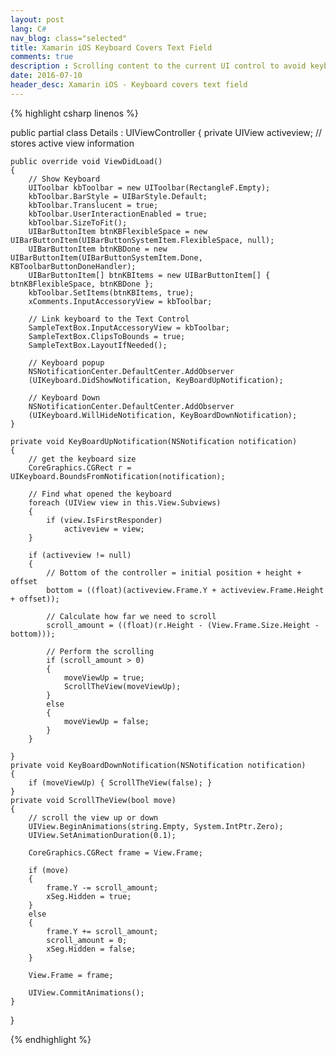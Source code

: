 ```yaml
---
layout: post
lang: C#
nav_blog: class="selected"
title: Xamarin iOS Keyboard Covers Text Field
comments: true
description : Scrolling content to the current UI control to avoid keyboard covering the control
date: 2016-07-10
header_desc: Xamarin iOS - Keyboard covers text field
---
```

<p></p>

{% highlight csharp linenos %}

 public partial class Details : UIViewController
 {
    private UIView activeview; // stores active view information
        
    public override void ViewDidLoad()
    {
        // Show Keyboard
        UIToolbar kbToolbar = new UIToolbar(RectangleF.Empty);
        kbToolbar.BarStyle = UIBarStyle.Default;
        kbToolbar.Translucent = true;
        kbToolbar.UserInteractionEnabled = true;
        kbToolbar.SizeToFit();
        UIBarButtonItem btnKBFlexibleSpace = new UIBarButtonItem(UIBarButtonSystemItem.FlexibleSpace, null);
        UIBarButtonItem btnKBDone = new UIBarButtonItem(UIBarButtonSystemItem.Done, KBToolbarButtonDoneHandler);
        UIBarButtonItem[] btnKBItems = new UIBarButtonItem[] { btnKBFlexibleSpace, btnKBDone };
        kbToolbar.SetItems(btnKBItems, true);
        xComments.InputAccessoryView = kbToolbar;
    
        // Link keyboard to the Text Control
        SampleTextBox.InputAccessoryView = kbToolbar;
        SampleTextBox.ClipsToBounds = true;
        SampleTextBox.LayoutIfNeeded();
    
        // Keyboard popup
        NSNotificationCenter.DefaultCenter.AddObserver
        (UIKeyboard.DidShowNotification, KeyBoardUpNotification);

        // Keyboard Down
        NSNotificationCenter.DefaultCenter.AddObserver
        (UIKeyboard.WillHideNotification, KeyBoardDownNotification);
    }
    
    private void KeyBoardUpNotification(NSNotification notification)
    {
        // get the keyboard size
        CoreGraphics.CGRect r = UIKeyboard.BoundsFromNotification(notification);

        // Find what opened the keyboard
        foreach (UIView view in this.View.Subviews)
        {
            if (view.IsFirstResponder)
                activeview = view;
        }

        if (activeview != null)
        {
            // Bottom of the controller = initial position + height + offset      
            bottom = ((float)(activeview.Frame.Y + activeview.Frame.Height + offset));

            // Calculate how far we need to scroll
            scroll_amount = ((float)(r.Height - (View.Frame.Size.Height - bottom)));

            // Perform the scrolling
            if (scroll_amount > 0)
            {
                moveViewUp = true;
                ScrollTheView(moveViewUp);
            }
            else
            {
                moveViewUp = false;
            }
        }

    }
    private void KeyBoardDownNotification(NSNotification notification)
    {
        if (moveViewUp) { ScrollTheView(false); }
    }
    private void ScrollTheView(bool move)
    {
        // scroll the view up or down
        UIView.BeginAnimations(string.Empty, System.IntPtr.Zero);
        UIView.SetAnimationDuration(0.1);

        CoreGraphics.CGRect frame = View.Frame;

        if (move)
        {
            frame.Y -= scroll_amount;
            xSeg.Hidden = true;
        }
        else
        {
            frame.Y += scroll_amount;
            scroll_amount = 0;
            xSeg.Hidden = false;
        }

        View.Frame = frame;

        UIView.CommitAnimations();
    }
 }

{% endhighlight %}
